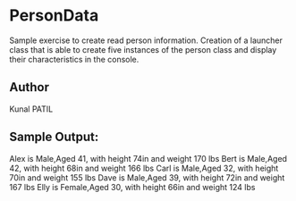 # PersonData
Sample exercise to create read person information.
Creation of a launcher class that is able to create five instances of the person class and display their characteristics in the console.

## Author
Kunal PATIL

## Sample Output:

Alex is Male,Aged 41, with height 74in and weight 170 lbs
Bert is Male,Aged 42, with height 68in and weight 166 lbs
Carl is Male,Aged 32, with height 70in and weight 155 lbs
Dave is Male,Aged 39, with height 72in and weight 167 lbs
Elly is Female,Aged 30, with height 66in and weight 124 lbs
